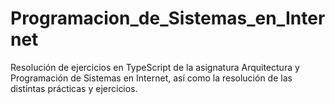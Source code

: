 # Programacion_de_Sistemas_en_Internet

Resolución de ejercicios en TypeScript de la asignatura Arquitectura y Programación de Sistemas en Internet, así como la resolución de las distintas prácticas y ejercicios.
